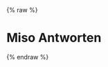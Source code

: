 ---
---

<script>
  window.apiKey = '{{ DEFAULT_ASK_API_KEY }}';
</script>
{% raw %}
<style>
:root {
  --miso-banner-text: 'Angetrieben von ';
}
</style>
<h1 class="hero-title">Miso Antworten</h1>
<div id="miso-ask-combo" class="miso-ask-combo"></div>
<script>
const misocmd = window.misocmd || (window.misocmd = []);
misocmd.push(async () => {
  // setup client
  const MisoClient = window.MisoClient;
  const client = new MisoClient(window.DEFAULT_ASK_API_KEY);
  const rootWorkflow = client.ui.ask;
  const context = client.ui.asks;
  // render DOM and get elements
  await client.ui.ready;
  const { templates, wireFollowUps, wireRelatedResources } = MisoClient.ui.defaults.ask;
  const rootElement = document.querySelector('#miso-ask-combo');
  rootElement.innerHTML = templates.root({
    phrases: {
      question: `Du hast gefragt...`,
      sources: `Meine Antwort basiert auf Folgendem`,
      relatedResources: `Gehen Sie darüber hinaus und erfahren Sie mehr über dieses Thema`,
    },
  });
  // setup workflows
  wireFollowUps(client, rootElement.querySelector(`.miso-ask-combo__follow-ups`), {
    template: options => templates.followUp({
      ...options,
      phrases: {
        question: `Du hast gefragt...`,
        sources: `Meine Antwort basiert auf Folgendem`,
        relatedQuestions: `Verwandte Fragen, die Sie untersuchen können`,
      },
    }),
  });
  wireRelatedResources(client, rootElement.querySelector(`.miso-ask-combo__related-resources`));
  // layouts
  const DATE_OPTIONS = 'de-DE'; //Object.freeze({ locale: 'de-DE', year: 'numeric', month: 'short', day: 'numeric' });
  context.useLayouts({
    query: {
      placeholder: 'Stelle eine frage',
    },
    feedback: {
      templates: {
        text: (layout, value) => value === 'helpful' ? 'Hilfreich' : 'Nicht hilfreich',
      },
    },
  });
  context.useLayouts({
    sources: {
      templates: {
        date: DATE_OPTIONS,
      },
    },
    related_resources: {
      templates: {
        date: DATE_OPTIONS,
      },
    },
  });
  // start query if specified in URL
  rootWorkflow.autoQuery();
});
</script>
{% endraw %}
